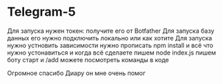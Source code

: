 # Telegram-5
Для запуска нужен токен: получите его от Botfather
Для запуска базу данных его нужно подключить локально или как хотите
Для запуска нужно устновить зависимости нужно прописать 
npm install и всё что нужно устонавиться 
и когда всё сделаете пишем node index.js
пишем боту старт 
и /add можете посмотреть команды в коде

Огромное спасибо Диару он мне очень помог

